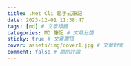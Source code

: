 ```yaml
---
title: .Net Cli 起手式筆記
date: 2023-12-01 11:38:47
tags: [md] # 文章標籤
categories: MD 筆記 # 文章分類
sticky: true # 文章置頂
cover: assets/img/cover1.jpg # 文章封面
comment: false # 關閉評論
---
```

